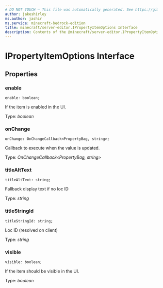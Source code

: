 ```yaml
---
# DO NOT TOUCH — This file was automatically generated. See https://github.com/mojang/minecraftapidocsgenerator to modify descriptions, examples, etc.
author: jakeshirley
ms.author: jashir
ms.service: minecraft-bedrock-edition
title: minecraft/server-editor.IPropertyItemOptions Interface
description: Contents of the @minecraft/server-editor.IPropertyItemOptions class.
---
```

# IPropertyItemOptions Interface

## Properties

### **enable**
`enable: boolean;`

If the item is enabled in the UI.

Type: *boolean*

### **onChange**
`onChange: OnChangeCallback<PropertyBag, string>;`

Callback to execute when the value is updated.

Type: *OnChangeCallback<PropertyBag, string>*

### **titleAltText**
`titleAltText: string;`

Fallback display text if no loc ID

Type: *string*

### **titleStringId**
`titleStringId: string;`

Loc ID (resolved on client)

Type: *string*

### **visible**
`visible: boolean;`

If the item should be visible in the UI.

Type: *boolean*
